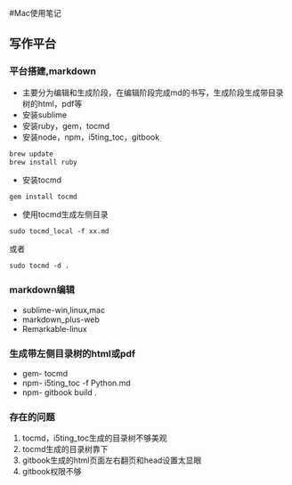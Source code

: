 #Mac使用笔记

## 写作平台
### 平台搭建,markdown

* 主要分为编辑和生成阶段，在编辑阶段完成md的书写，生成阶段生成带目录树的html，pdf等
* 安装sublime
* 安装ruby，gem，tocmd
* 安装node，npm，i5ting_toc，gitbook

```bash
brew update
brew install ruby
```
* 安装tocmd
```
gem install tocmd
```
* 使用tocmd生成左侧目录
```
sudo tocmd_local -f xx.md
```
或者
```
sudo tocmd -d .
```

### markdown编辑
* sublime-win,linux,mac
* markdown_plus-web
* Remarkable-linux

### 生成带左侧目录树的html或pdf
* gem- tocmd 
* npm- i5ting_toc -f Python.md
* npm- gitbook build . 

### 存在的问题
1. tocmd，i5ting_toc生成的目录树不够美观
2. tocmd生成的目录树靠下
3. gitbook生成的html页面左右翻页和head设置太显眼
4. gitbook权限不够

